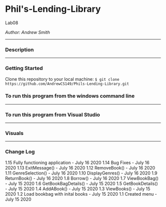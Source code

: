 # Phil's-Lending-Library

Lab08

*Author: Andrew Smith*

---

### Description


---

### Getting Started

Clone this repository to your local machine:
`$ git clone https://github.com/AndrewCS149/Phils-Lending-Library.git`

### To run this program from the windows command line

---

### To run this program from Visual Studio


---

### Visuals

---

### Change Log
1.15 Fully functioning application - July 16 2020
1.14 Bug Fixes - July 16 2020
1.13 ExitMessage() - July 16 2020
1.12 RemoveBook() - July 16 2020
1.11 GenreSelection() - July 16 2020
1.10 DisplayGenres() - July 16 2020
1.9 ReturnBook() - July 16 2020
1.8 Borrow() - July 16 2020
1.7 ViewBookBag() - July 15 2020
1.6 GetBookBagDetails() - July 15 2020
1.5 GetBookDetails() - July 15 2020
1.4 AddABook() - July 15 2020
1.3 ViewBooks() - July 15 2020
1.2 Load bookbag with inital books - July 15 2020
1.1 Created menu - July 15 2020
